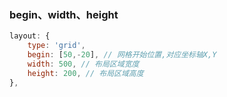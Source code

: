 ### begin、width、height

```javascript
layout: {
	type: 'grid',
	begin: [50,-20], // 网格开始位置,对应坐标轴X,Y
	width: 500, // 布局区域宽度
	height: 200, // 布局区域高度
},
```